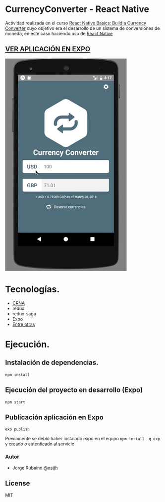 # CurrencyConverter - React Native

Actividad realizada en el curso [React Native Basics: Build a Currency Converter] cuyo objetivo era el desarrollo de un sistema de conversiones de moneda, en este caso haciendo uso de [React Native]

## [VER APLICACIÓN EN EXPO]

![image](https://github.com/Jorger/CurrencyConverter/blob/master/Currency_video.gif?raw=true)

# Tecnologías.

* [CRNA]
* redux
* redux-saga
* Expo
* [Entre otras]

# Ejecución.

## Instalación de dependencias.

```
npm install
```

## Ejecución del proyecto en desarrollo (Expo)

```
npm start
```

## Publicación aplicación en Expo

```
exp publish
```

Previamente se debió haber instalado expo en el equpo ```npm install -g exp``` y creado o autenticado al servicio.


### Autor
* Jorge Rubaino [@ostjh]

License
----
MIT

[@ostjh]:https://twitter.com/ostjh
[React Native Basics: Build a Currency Converter]:https://learn.handlebarlabs.com/p/react-native-basics-build-a-currency-converter
[React Native]:https://facebook.github.io/react-native/
[VER APLICACIÓN EN EXPO]:https://exp.host/@jorge_rubiano/currencyconverter
[CRNA]:https://github.com/react-community/create-react-native-app
[Entre otras]:https://github.com/Jorger/CurrencyConverter/blob/master/package.json#L27
